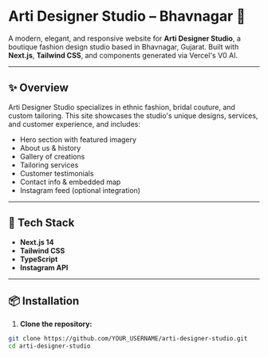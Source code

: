 # Arti Designer Studio – Bhavnagar 🌸

A modern, elegant, and responsive website for **Arti Designer Studio**, a boutique fashion design studio based in Bhavnagar, Gujarat. Built with **Next.js**, **Tailwind CSS**, and components generated via Vercel's V0 AI.

---

## ✨ Overview

Arti Designer Studio specializes in ethnic fashion, bridal couture, and custom tailoring. This site showcases the studio's unique designs, services, and customer experience, and includes:

- Hero section with featured imagery
- About us & history
- Gallery of creations
- Tailoring services
- Customer testimonials
- Contact info & embedded map
- Instagram feed (optional integration)

---

## 🚀 Tech Stack

- **Next.js 14**
- **Tailwind CSS**
- **TypeScript**
- **Instagram API**

---

## 📦 Installation

1. **Clone the repository:**

```bash
git clone https://github.com/YOUR_USERNAME/arti-designer-studio.git
cd arti-designer-studio
